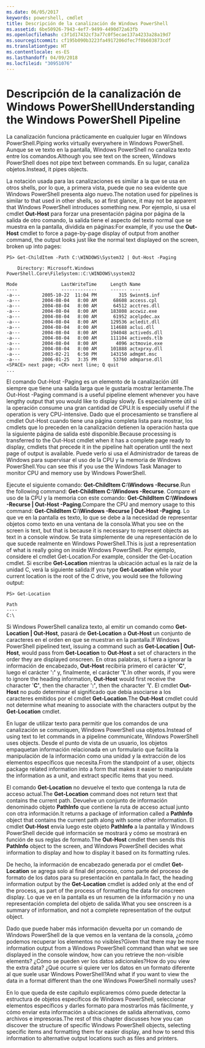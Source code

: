 ```yaml
---
ms.date: 06/05/2017
keywords: powershell, cmdlet
title: Descripción de la canalización de Windows PowerShell
ms.assetid: 6be50926-7943-4ef7-9499-4490d72a63fb
ms.openlocfilehash: c3f1d17432cf3a77c0f5ecae137a4233a28a19d7
ms.sourcegitcommit: cf195b090b3223fa4917206dfec7f0b603873cdf
ms.translationtype: HT
ms.contentlocale: es-ES
ms.lasthandoff: 04/09/2018
ms.locfileid: "30951076"
---
```

# <a name="understanding-the-windows-powershell-pipeline"></a><span data-ttu-id="a40bd-103">Descripción de la canalización de Windows PowerShell</span><span class="sxs-lookup"><span data-stu-id="a40bd-103">Understanding the Windows PowerShell Pipeline</span></span>
<span data-ttu-id="a40bd-104">La canalización funciona prácticamente en cualquier lugar en Windows PowerShell.</span><span class="sxs-lookup"><span data-stu-id="a40bd-104">Piping works virtually everywhere in Windows PowerShell.</span></span> <span data-ttu-id="a40bd-105">Aunque se ve texto en la pantalla, Windows PowerShell no canaliza texto entre los comandos.</span><span class="sxs-lookup"><span data-stu-id="a40bd-105">Although you see text on the screen, Windows PowerShell does not pipe text between commands.</span></span> <span data-ttu-id="a40bd-106">En su lugar, canaliza objetos.</span><span class="sxs-lookup"><span data-stu-id="a40bd-106">Instead, it pipes objects.</span></span>

<span data-ttu-id="a40bd-107">La notación usada para las canalizaciones es similar a la que se usa en otros shells, por lo que, a primera vista, puede que no sea evidente que Windows PowerShell presenta algo nuevo.</span><span class="sxs-lookup"><span data-stu-id="a40bd-107">The notation used for pipelines is similar to that used in other shells, so at first glance, it may not be apparent that Windows PowerShell introduces something new.</span></span> <span data-ttu-id="a40bd-108">Por ejemplo, si usa el cmdlet **Out-Host** para forzar una presentación página por página de la salida de otro comando, la salida tiene el aspecto del texto normal que se muestra en la pantalla, dividida en páginas:</span><span class="sxs-lookup"><span data-stu-id="a40bd-108">For example, if you use the **Out-Host** cmdlet to force a page-by-page display of output from another command, the output looks just like the normal text displayed on the screen, broken up into pages:</span></span>

```
PS> Get-ChildItem -Path C:\WINDOWS\System32 | Out-Host -Paging

    Directory: Microsoft.Windows PowerShell.Core\FileSystem::C:\WINDOWS\system32

Mode                LastWriteTime     Length Name
----                -------------     ------ ----
-a---        2005-10-22  11:04 PM        315 $winnt$.inf
-a---        2004-08-04   8:00 AM      68608 access.cpl
-a---        2004-08-04   8:00 AM      64512 acctres.dll
-a---        2004-08-04   8:00 AM     183808 accwiz.exe
-a---        2004-08-04   8:00 AM      61952 acelpdec.ax
-a---        2004-08-04   8:00 AM     129536 acledit.dll
-a---        2004-08-04   8:00 AM     114688 aclui.dll
-a---        2004-08-04   8:00 AM     194048 activeds.dll
-a---        2004-08-04   8:00 AM     111104 activeds.tlb
-a---        2004-08-04   8:00 AM       4096 actmovie.exe
-a---        2004-08-04   8:00 AM     101888 actxprxy.dll
-a---        2003-02-21   6:50 PM     143150 admgmt.msc
-a---        2006-01-25   3:35 PM      53760 admparse.dll
<SPACE> next page; <CR> next line; Q quit
...
```

<span data-ttu-id="a40bd-109">El comando Out-Host -Paging es un elemento de la canalización útil siempre que tiene una salida larga que le gustaría mostrar lentamente.</span><span class="sxs-lookup"><span data-stu-id="a40bd-109">The Out-Host -Paging command is a useful pipeline element whenever you have lengthy output that you would like to display slowly.</span></span> <span data-ttu-id="a40bd-110">Es especialmente útil si la operación consume una gran cantidad de CPU.</span><span class="sxs-lookup"><span data-stu-id="a40bd-110">It is especially useful if the operation is very CPU-intensive.</span></span> <span data-ttu-id="a40bd-111">Dado que el procesamiento se transfiere al cmdlet Out-Host cuando tiene una página completa lista para mostrar, los cmdlets que lo preceden en la canalización detienen la operación hasta que la siguiente página de salida esté disponible.</span><span class="sxs-lookup"><span data-stu-id="a40bd-111">Because processing is transferred to the Out-Host cmdlet when it has a complete page ready to display, cmdlets that precede it in the pipeline halt operation until the next page of output is available.</span></span> <span data-ttu-id="a40bd-112">Puede verlo si usa el Administrador de tareas de Windows para supervisar el uso de la CPU y la memoria de Windows PowerShell.</span><span class="sxs-lookup"><span data-stu-id="a40bd-112">You can see this if you use the Windows Task Manager to monitor CPU and memory use by Windows PowerShell.</span></span>

<span data-ttu-id="a40bd-113">Ejecute el siguiente comando: **Get-ChildItem C:\\Windows -Recurse**.</span><span class="sxs-lookup"><span data-stu-id="a40bd-113">Run the following command: **Get-ChildItem C:\\Windows -Recurse**.</span></span> <span data-ttu-id="a40bd-114">Compare el uso de la CPU y la memoria con este comando: **Get-ChildItem C:\\Windows -Recurse | Out-Host -Paging**.</span><span class="sxs-lookup"><span data-stu-id="a40bd-114">Compare the CPU and memory usage to this command: **Get-ChildItem C:\\Windows -Recurse | Out-Host -Paging**.</span></span> <span data-ttu-id="a40bd-115">Lo que ve en la pantalla es texto, lo que se debe a la necesidad de representar objetos como texto en una ventana de la consola.</span><span class="sxs-lookup"><span data-stu-id="a40bd-115">What you see on the screen is text, but that is because it is necessary to represent objects as text in a console window.</span></span> <span data-ttu-id="a40bd-116">Se trata simplemente de una representación de lo que sucede realmente en Windows PowerShell.</span><span class="sxs-lookup"><span data-stu-id="a40bd-116">This is just a representation of what is really going on inside Windows PowerShell.</span></span> <span data-ttu-id="a40bd-117">Por ejemplo, considere el cmdlet Get-Location.</span><span class="sxs-lookup"><span data-stu-id="a40bd-117">For example, consider the Get-Location cmdlet.</span></span> <span data-ttu-id="a40bd-118">Si escribe **Get-Location** mientras la ubicación actual es la raíz de la unidad C, verá la siguiente salida:</span><span class="sxs-lookup"><span data-stu-id="a40bd-118">If you type **Get-Location** while your current location is the root of the C drive, you would see the following output:</span></span>

```
PS> Get-Location

Path
----
C:\
```

<span data-ttu-id="a40bd-119">Si Windows PowerShell canaliza texto, al emitir un comando como **Get-Location | Out-Host**, pasará de **Get-Location** a **Out-Host** un conjunto de caracteres en el orden en que se muestran en la pantalla.</span><span class="sxs-lookup"><span data-stu-id="a40bd-119">If Windows PowerShell pipelined text, issuing a command such as **Get-Location | Out-Host**, would pass from **Get-Location** to **Out-Host** a set of characters in the order they are displayed onscreen.</span></span> <span data-ttu-id="a40bd-120">En otras palabras, si fuera a ignorar la información de encabezado, **Out-Host** recibiría primero el carácter '**C'**, luego el carácter '**:'** y, finalmente, el carácter '**\\'**.</span><span class="sxs-lookup"><span data-stu-id="a40bd-120">In other words, if you were to ignore the heading information, **Out-Host** would first receive the character '**C'**, then the character '**:'**, then the character '**\\'**.</span></span> <span data-ttu-id="a40bd-121">El cmdlet **Out-Host** no pudo determinar el significado que debía asociarse a los caracteres emitidos por el cmdlet **Get-Location**.</span><span class="sxs-lookup"><span data-stu-id="a40bd-121">The **Out-Host** cmdlet could not determine what meaning to associate with the characters output by the **Get-Location** cmdlet.</span></span>

<span data-ttu-id="a40bd-122">En lugar de utilizar texto para permitir que los comandos de una canalización se comuniquen, Windows PowerShell usa objetos.</span><span class="sxs-lookup"><span data-stu-id="a40bd-122">Instead of using text to let commands in a pipeline communicate, Windows PowerShell uses objects.</span></span> <span data-ttu-id="a40bd-123">Desde el punto de vista de un usuario, los objetos empaquetan información relacionada en un formulario que facilita la manipulación de la información como una unidad y la extracción de los elementos específicos que necesita.</span><span class="sxs-lookup"><span data-stu-id="a40bd-123">From the standpoint of a user, objects package related information into a form that makes it easier to manipulate the information as a unit, and extract specific items that you need.</span></span>

<span data-ttu-id="a40bd-124">El comando **Get-Location** no devuelve el texto que contenga la ruta de acceso actual.</span><span class="sxs-lookup"><span data-stu-id="a40bd-124">The **Get-Location** command does not return text that contains the current path.</span></span> <span data-ttu-id="a40bd-125">Devuelve un conjunto de información denominado objeto **PathInfo** que contiene la ruta de acceso actual junto con otra información.</span><span class="sxs-lookup"><span data-stu-id="a40bd-125">It returns a package of information called a **PathInfo** object that contains the current path along with some other information.</span></span> <span data-ttu-id="a40bd-126">El cmdlet **Out-Host** envía luego este objeto **PathInfo** a la pantalla y Windows PowerShell decide qué información se mostrará y cómo se mostrará en función de sus reglas de formato.</span><span class="sxs-lookup"><span data-stu-id="a40bd-126">The **Out-Host** cmdlet then sends this **PathInfo** object to the screen, and Windows PowerShell decides what information to display and how to display it based on its formatting rules.</span></span>

<span data-ttu-id="a40bd-127">De hecho, la información de encabezado generada por el cmdlet **Get-Location** se agrega solo al final del proceso, como parte del proceso de formato de los datos para su presentación en pantalla.</span><span class="sxs-lookup"><span data-stu-id="a40bd-127">In fact, the heading information output by the **Get-Location** cmdlet is added only at the end of the process, as part of the process of formatting the data for onscreen display.</span></span> <span data-ttu-id="a40bd-128">Lo que ve en la pantalla es un resumen de la información y no una representación completa del objeto de salida.</span><span class="sxs-lookup"><span data-stu-id="a40bd-128">What you see onscreen is a summary of information, and not a complete representation of the output object.</span></span>

<span data-ttu-id="a40bd-129">Dado que puede haber más información devuelta por un comando de Windows PowerShell de la que vemos en la ventana de la consola, ¿cómo podemos recuperar los elementos no visibles?</span><span class="sxs-lookup"><span data-stu-id="a40bd-129">Given that there may be more information output from a Windows PowerShell command than what we see displayed in the console window, how can you retrieve the non-visible elements?</span></span> <span data-ttu-id="a40bd-130">¿Cómo se pueden ver los datos adicionales?</span><span class="sxs-lookup"><span data-stu-id="a40bd-130">How do you view the extra data?</span></span> <span data-ttu-id="a40bd-131">¿Qué ocurre si quiere ver los datos en un formato diferente al que suele usar Windows PowerShell?</span><span class="sxs-lookup"><span data-stu-id="a40bd-131">And what if you want to view the data in a format different than the one Windows PowerShell normally uses?</span></span>

<span data-ttu-id="a40bd-132">En lo que queda de este capítulo explicaremos cómo puede detectar la estructura de objetos específicos de Windows PowerShell, seleccionar elementos específicos y darles formato para mostrarlos más fácilmente, y cómo enviar esta información a ubicaciones de salida alternativas, como archivos e impresoras.</span><span class="sxs-lookup"><span data-stu-id="a40bd-132">The rest of this chapter discusses how you can discover the structure of specific Windows PowerShell objects, selecting specific items and formatting them for easier display, and how to send this information to alternative output locations such as files and printers.</span></span>